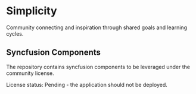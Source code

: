 # Simplicity
Community connecting and inspiration through shared goals and learning cycles.

## Syncfusion Components
The repository contains syncfusion components to be leveraged under the community license.

License status: Pending - the application should not be deployed.
